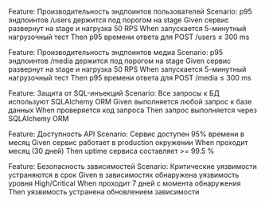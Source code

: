Feature: Производительность эндпоинтов пользователей
  Scenario: p95 эндпоинтов /users держится под порогом на stage
    Given сервис развернут на stage и нагрузка 50 RPS
    When запускается 5-минутный нагрузочный тест
    Then p95 времени ответа для POST /users ≤ 300 ms

Feature: Производительность эндпоинтов медиа
  Scenario: p95 эндпоинтов /media держится под порогом на stage
    Given сервис развернут на stage и нагрузка 50 RPS
    When запускается 5-минутный нагрузочный тест
    Then p95 времени ответа для POST /media ≤ 300 ms

Feature: Защита от SQL-инъекций
  Scenario: Все запросы к БД используют SQLAlchemy ORM
    Given выполняется любой запрос к базе данных
    When проверяется код запроса
    Then запрос выполняется через SQLAlchemy ORM

Feature: Доступность API
  Scenario: Сервис доступен 95% времени в месяц
    Given сервис работает в production окружении
    When проходит месяц (30 дней)
    Then uptime сервиса составляет >= 99.5 %

Feature: Безопасность зависимостей
  Scenario: Критические уязвимости устраняются в срок
    Given в зависимостях обнаружена уязвимость уровня High/Critical
    When проходит 7 дней с момента обнаружения
    Then уязвимость устранена обновлением зависимости
